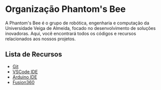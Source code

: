 # Organização Phantom's Bee

A Phantom's Bee é o grupo de robótica, engenharia e computação da Universidade Veiga de Almeida, focado no desenvolvimento de soluções inovadoras. Aqui, você encontrará todos os códigos e recursos relacionados aos nossos projetos.


## Lista de Recursos
* [Git](https://git-scm.com/downloads)
* [VSCode IDE](https://code.visualstudio.com/Download)
* [Arduino IDE](https://www.arduino.cc/en/software)
* [Fusion360](https://www.autodesk.com/education/edu-software/overview#)

